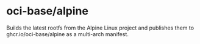 # oci-base/alpine

Builds the latest rootfs from the Alpine Linux
project and publishes them to ghcr.io/oci-base/alpine
as a multi-arch manifest.

